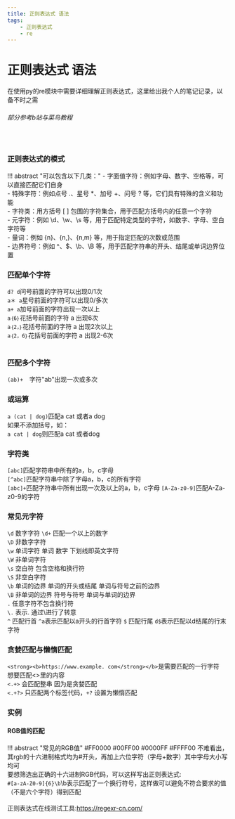 ```yaml
---
title: 正则表达式 语法
tags:
    - 正则表达式
    - re
---
```

# 正则表达式 语法
在使用py的re模块中需要详细理解正则表达式，这里给出我个人的笔记记录，以备不时之需
###### 部分参考b站与菜鸟教程
<br/>

### 正则表达式的模式
!!! abstract "可以包含以下几类："
    - 字面值字符：例如字母、数字、空格等，可以直接匹配它们自身  
    - 特殊字符：例如点号 .、星号 *、加号 +、问号 ? 等，它们具有特殊的含义和功能  
    - 字符类：用方括号 [ ] 包围的字符集合，用于匹配方括号内的任意一个字符  
    - 元字符：例如 \d、\w、\s 等，用于匹配特定类型的字符，如数字、字母、空白字符等  
    - 量词：例如 {n}、{n,}、{n,m} 等，用于指定匹配的次数或范围  
    - 边界符号：例如 ^、$、\b、\B 等，用于匹配字符串的开头、结尾或单词边界位置  
### 匹配单个字符
`d? d`问号前面的字符可以出现0/1次<br/>
`a＊ a`星号前面的字符可以出现0/多次 <br/>
`a+ a`加号前面的字符出现一次以上<br/>
`a｛6｝`花括号前面的字符 a 出现6次<br/>
`a｛2，｝`花括号前面的字符 a 出现2次以上<br/>
`a｛2，6｝`花括号前面的字符 a 出现2-6次<br/><br/>
### 匹配多个字符
`(ab)+  `字符"ab"出现一次或多次<br/>
### 或运算
`a (cat | dog)`匹配a cat 或者a dog  
如果不添加括号，如：  
`a cat | dog`则匹配a cat 或者dog 
### 字符类  
`[abc]`匹配字符串中所有的a，b，c字母  
`[^abc]`匹配字符串中除了字母a，b，c的所有字符  
`[abc]+`匹配字符串中所有出现一次及以上的a，b，c字母
`[A-Za-z0-9]`匹配A-Za-z0-9的字符  
### 常见元字符  
`\d` 数字字符 `\d+` 匹配一个以上的数字  
`\D` 非数字字符  
`\w` 单词字符 单词 数字 下划线即英文字符  
`\W` 非单词字符  
`\s` 空白符 包含空格和换行符  
`\S` 非空白字符  
`\b` 单词的边界 单词的开头或结尾 单词与符号之前的边界  
`\B` 非单词的边界 符号与符号 单词与单词的边界  
`.` 任意字符不包含换行符  
`\.` 表示. 通过\进行了转意  
`^` 匹配行首  `^a`表示匹配以a开头的行首字符
`$` 匹配行尾  `d$`表示匹配以d结尾的行末字符  
### 贪婪匹配与懒惰匹配  
`<strong><b>https://www.example. com</strong></b>`是需要匹配的一行字符  
想要匹配<>里的内容  
`<.+>` 会匹配整串 因为是贪婪匹配  
`<.+?>` 只匹配两个标签代码，`+?` 设置为懒惰匹配
### 实例
#### RGB值的匹配
!!! abstract "常见的RGB值"
    #FF0000
    #00FF00
    #0000FF
    #FFFF00
不难看出，其rgb的十六进制格式均为#开头，再加上六位字符（字母+数字）其中字母大小写均可  
要想筛选出正确的十六进制RGB代码，可以这样写出正则表达式:  
`#[a-zA-Z0-9]{6}\b`\b表示匹配了一个换行符号，这样做可以避免不符合要求的值（不是六个字符）得到匹配
<br/>
<br/>
正则表达式在线测试工具:https://regexr-cn.com/